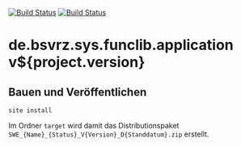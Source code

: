 [![Build Status](https://travis-ci.org/datenverteiler/de.bsvrz.sys.funclib.application.svg?branch=master)](https://travis-ci.org/datenverteiler/de.bsvrz.sys.funclib.application)
[![Build Status](https://api.bintray.com/packages/datenverteiler/maven/de.bsvrz.sys.funclib.application/images/download.svg)](https://bintray.com/datenverteiler/maven/de.bsvrz.sys.funclib.application)

de.bsvrz.sys.funclib.application v${project.version}
=======================================


Bauen und Veröffentlichen
-------------------------

    site install

Im Ordner `target` wird damit das Distributionspaket
`SWE_{Name}_{Status}_V{Version}_D{Standdatum}.zip` erstellt.
